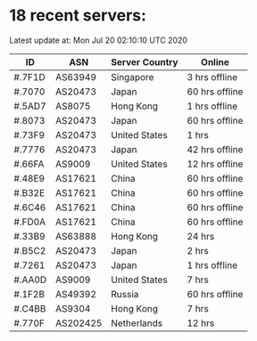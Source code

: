 # 18 recent servers:

Latest update at: Mon Jul 20 02:10:10 UTC 2020

| ID | ASN | Server Country | Online |
| -- | --- | -------------- | ------ |
| #.7F1D | AS63949 | Singapore | 3 hrs offline |
| #.7070 | AS20473 | Japan | 60 hrs offline |
| #.5AD7 | AS8075 | Hong Kong | 1 hrs offline |
| #.8073 | AS20473 | Japan | 60 hrs offline |
| #.73F9 | AS20473 | United States | 1 hrs |
| #.7776 | AS20473 | Japan | 42 hrs offline |
| #.66FA | AS9009 | United States | 12 hrs offline |
| #.48E9 | AS17621 | China | 60 hrs offline |
| #.B32E | AS17621 | China | 60 hrs offline |
| #.6C46 | AS17621 | China | 60 hrs offline |
| #.FD0A | AS17621 | China | 60 hrs offline |
| #.33B9 | AS63888 | Hong Kong | 24 hrs |
| #.B5C2 | AS20473 | Japan | 2 hrs |
| #.7261 | AS20473 | Japan | 1 hrs offline |
| #.AA0D | AS9009 | United States | 7 hrs |
| #.1F2B | AS49392 | Russia | 60 hrs offline |
| #.C4BB | AS9304 | Hong Kong | 7 hrs |
| #.770F | AS202425 | Netherlands | 12 hrs |

